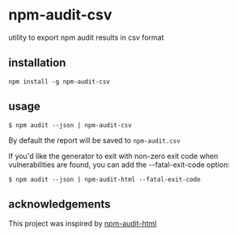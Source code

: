 # npm-audit-csv 
utility to export npm audit results in csv format

## installation
```
npm install -g npm-audit-csv
```

## usage
```
$ npm audit --json | npm-audit-csv
```
By default the report will be saved to `npm-audit.csv`

If you'd like the generator to exit with non-zero exit code when vulnerabilities are found, you can add the --fatal-exit-code option:

```
$ npm audit --json | npm-audit-html --fatal-exit-code
```

## acknowledgements
This project was inspired by [npm-audit-html](https://www.npmjs.com/package/npm-audit-html)
